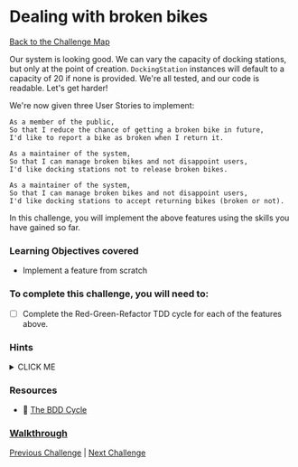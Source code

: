 # Dealing with broken bikes

[Back to the Challenge Map](0_challenge_map.md)

Our system is looking good. We can vary the capacity of docking stations, but only at the point of creation. `DockingStation` instances will default to a capacity of 20 if none is provided. We're all tested, and our code is readable. Let's get harder!

We're now given three User Stories to implement:

```
As a member of the public,
So that I reduce the chance of getting a broken bike in future,
I'd like to report a bike as broken when I return it.

As a maintainer of the system,
So that I can manage broken bikes and not disappoint users,
I'd like docking stations not to release broken bikes.

As a maintainer of the system,
So that I can manage broken bikes and not disappoint users,
I'd like docking stations to accept returning bikes (broken or not).

```

In this challenge, you will implement the above features using the skills you have gained so far.

### Learning Objectives covered
- Implement a feature from scratch

### To complete this challenge, you will need to:

- [ ] Complete the Red-Green-Refactor TDD cycle for each of the features above.

### Hints

<details><summary>CLICK ME</summary>
  <li>By now you should be getting to grips with the TDD cycle.  Tackle of the above user stories one at a time, going through the full process of feature testing, unit testings, then implementing the feature.  Everything you need for this challenge has been covered in earlier steps - good luck!</li>
</details>

### Resources
- :pill: [The BDD Cycle](https://github.com/makersacademy/course/blob/master/pills/bdd_cycle.md)

### [Walkthrough](walkthroughs/18.md)

[Previous Challenge](17_initialization_defaults.md) | [Next Challenge](19_isolating_tests_with_doubles.md)


